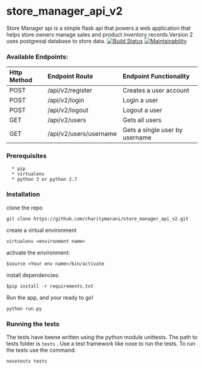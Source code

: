# store_manager_api_v2
Store Manager api is a simple flask api that powers  a web application that helps store owners manage sales and product inventory records.Version 2 uses postgresql database to store data.
[![Build Status](https://travis-ci.org/charitymarani/store_manager_api_v2.svg?branch=Develop)](https://travis-ci.org/charitymarani/store_manager_api_v2)
[![Maintainability](https://api.codeclimate.com/v1/badges/bf31b1530f6eec756f65/maintainability)](https://codeclimate.com/github/charitymarani/store_manager_api_v2/maintainability)
### Available Endpoints:
| Http Method | Endpoint Route | Endpoint Functionality |
| :---         |     :---       |          :--- |
| POST   | /api/v2/register     | Creates a user account    |
| POST     | /api/v2/login        | Login a user      |
| POST     | /api/v2/logout       | Logout a user      |
| GET     | /api/v2/users        | Gets all users     |
| GET     | /api/v2/users/username       |Gets a single user by username       |


### Prerequisites
```
  * pip
  * virtualenv
  * python 3 or python 2.7
```
### Installation
clone the repo

``` 
git clone https://github.com/charitymarani/store_manager_api_v2.git

```

create a virtual environment

```
virtualenv <environment name>

```

activate the environment:

```
$source <Your env name>/bin/activate

```
install dependencies:

```
$pip install -r requirements.txt

```

Run the app, and your ready to go!

```
python run.py

```
### Running the tests
The tests have beene written using the python module unittests. The path to tests folder is `tests` . Use a test framework like nose to run the tests.
To run the tests use the command:

```
nosetests tests

```
